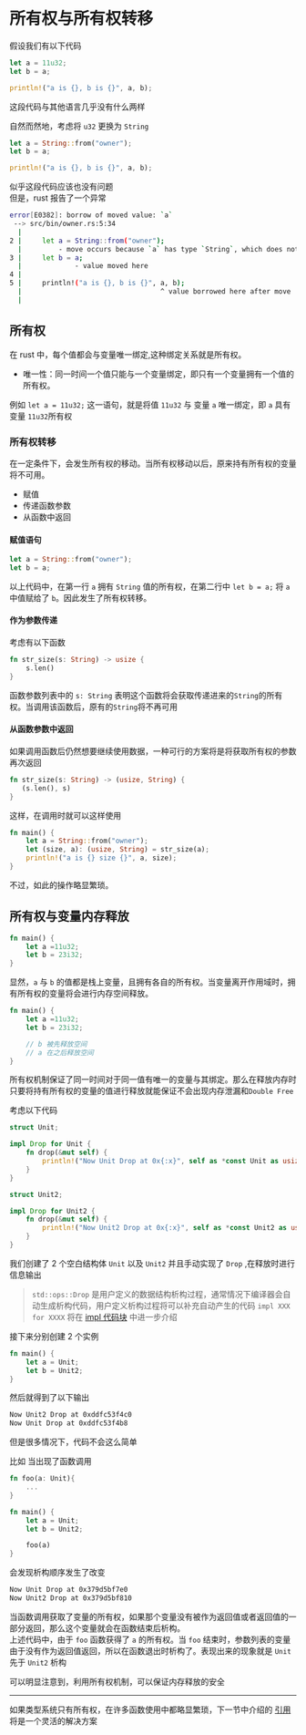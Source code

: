 # 所有权与所有权转移

假设我们有以下代码

```rust
let a = 11u32;
let b = a;

println!("a is {}, b is {}", a, b);
```

这段代码与其他语言几乎没有什么两样

自然而然地，考虑将 `u32` 更换为 `String`

```rust
let a = String::from("owner");
let b = a;

println!("a is {}, b is {}", a, b);
```

似乎这段代码应该也没有问题  
但是，rust 报告了一个异常

```bash
error[E0382]: borrow of moved value: `a`
 --> src/bin/owner.rs:5:34
  |
2 |     let a = String::from("owner");
  |         - move occurs because `a` has type `String`, which does not implement the `Copy` trait
3 |     let b = a;
  |             - value moved here
4 |
5 |     println!("a is {}, b is {}", a, b);
  |                                  ^ value borrowed here after move
  |
```

## 所有权

在 rust 中，每个值都会与变量唯一绑定,这种绑定关系就是所有权。

- 唯一性：同一时间一个值只能与一个变量绑定，即只有一个变量拥有一个值的所有权。

例如 `let a = 11u32;` 这一语句，就是将值 `11u32` 与 变量 `a` 唯一绑定，即 `a` 具有变量 `11u32`所有权

### 所有权转移

在一定条件下，会发生所有权的移动。当所有权移动以后，原来持有所有权的变量将不可用。

- 赋值
- 传递函数参数
- 从函数中返回

#### 赋值语句

```rust
let a = String::from("owner");
let b = a;
```

以上代码中，在第一行 `a` 拥有 `String` 值的所有权，在第二行中 `let b = a;` 将 `a` 中值赋给了 `b`。因此发生了所有权转移。

#### 作为参数传递

考虑有以下函数

```rust
fn str_size(s: String) -> usize {
    s.len()
}
```

函数参数列表中的 `s: String` 表明这个函数将会获取传递进来的`String`的所有权。当调用该函数后，原有的`String`将不再可用

#### 从函数参数中返回

如果调用函数后仍然想要继续使用数据，一种可行的方案将是将获取所有权的参数再次返回

```rust
fn str_size(s: String) -> (usize, String) {
   (s.len(), s)
}
```

这样，在调用时就可以这样使用

```rust
fn main() {
    let a = String::from("owner");
    let (size, a): (usize, String) = str_size(a);
    println!("a is {} size {}", a, size);
}
```

不过，如此的操作略显繁琐。

## 所有权与变量内存释放

```rust
fn main() {
    let a =11u32;
    let b = 23i32;
}
```

显然，`a` 与 `b` 的值都是栈上变量，且拥有各自的所有权。当变量离开作用域时，拥有所有权的变量将会进行内存空间释放。

```rust
fn main() {
    let a =11u32;
    let b = 23i32;

    // b 被先释放空间
    // a 在之后释放空间
}
```

所有权机制保证了同一时间对于同一值有唯一的变量与其绑定。那么在释放内存时只要将持有所有权的变量的值进行释放就能保证不会出现内存泄漏和`Double Free`

考虑以下代码

```rust
struct Unit;

impl Drop for Unit {
    fn drop(&mut self) {
        println!("Now Unit Drop at 0x{:x}", self as *const Unit as usize)
    }
}

struct Unit2;

impl Drop for Unit2 {
    fn drop(&mut self) {
        println!("Now Unit2 Drop at 0x{:x}", self as *const Unit2 as usize)
    }
}
```

我们创建了 2 个空白结构体 `Unit` 以及 `Unit2` 并且手动实现了 `Drop` ,在释放时进行信息输出

> `std::ops::Drop` 是用户定义的数据结构析构过程，通常情况下编译器会自动生成析构代码，用户定义析构过程将可以补充自动产生的代码
> `impl XXX for XXXX` 将在 [impl 代码块]() 中进一步介绍

接下来分别创建 2 个实例

```rust
fn main() {
    let a = Unit;
    let b = Unit2;
}
```

然后就得到了以下输出

```bash
Now Unit2 Drop at 0xddfc53f4c0
Now Unit Drop at 0xddfc53f4b8
```

但是很多情况下，代码不会这么简单

比如
当出现了函数调用

```rust
fn foo(a: Unit){
    ...
}

fn main() {
    let a = Unit;
    let b = Unit2;

    foo(a)
}
```

会发现析构顺序发生了改变

```bash
Now Unit Drop at 0x379d5bf7e0
Now Unit2 Drop at 0x379d5bf810
```

当函数调用获取了变量的所有权，如果那个变量没有被作为返回值或者返回值的一部分返回，那么这个变量就会在函数结束后析构。  
上述代码中，由于 `foo` 函数获得了 `a` 的所有权。当 `foo` 结束时，参数列表的变量由于没有作为返回值返回，所以在函数退出时析构了。表现出来的现象就是 `Unit` 先于 `Unit2` 析构

可以明显注意到，利用所有权机制，可以保证内存释放的安全

---

如果类型系统只有所有权，在许多函数使用中都略显繁琐，下一节中介绍的 [引用](./reference.md) 将是一个灵活的解决方案
